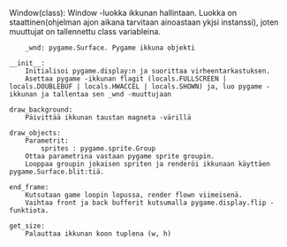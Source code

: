 Window(class):
    Window -luokka ikkunan hallintaan. Luokka on staattinen(ohjelman ajon aikana tarvitaan ainoastaan ykjsi instanssi), joten muuttujat on tallennettu class variableina.

        _wnd: pygame.Surface. Pygame ikkuna objekti

    __init__:
        Initialisoi pygame.display:n ja suorittaa virheentarkastuksen.
        Asettaa pygame -ikkunan flagit (locals.FULLSCREEN | locals.DOUBLEBUF | locals.HWACCEL | locals.SHOWN) ja, luo pygame -ikkunan ja tallentaa sen _wnd -muuttujaan

    draw_background:
        Päivittää ikkunan taustan magneta -värillä
        
    draw_objects:
        Parametrit:
            sprites : pygame.sprite.Group
        Ottaa parametrina vastaan pygame sprite groupin.
        Looppaa groupin jokaisen spriten ja renderöi ikkunaan käyttäen pygame.Surface.blit:tiä.
    
    end_frame:
        Kutsutaan game loopin lopussa, render flown viimeisenä.
        Vaihtaa front ja back bufferit kutsumalla pygame.display.flip -funktiota.
       
    get_size:
        Palauttaa ikkunan koon tuplena (w, h)
    